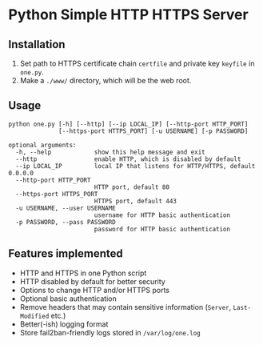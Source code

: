 # Python Simple HTTP HTTPS Server

## Installation

1. Set path to HTTPS certificate chain `certfile` and private key `keyfile` in `one.py`.
1. Make a `./www/` directory, which will be the web root.

## Usage
~~~
python one.py [-h] [--http] [--ip LOCAL_IP] [--http-port HTTP_PORT]
              [--https-port HTTPS_PORT] [-u USERNAME] [-p PASSWORD]

optional arguments:
  -h, --help            show this help message and exit
  --http                enable HTTP, which is disabled by default
  --ip LOCAL_IP         local IP that listens for HTTP/HTTPS, default 0.0.0.0
  --http-port HTTP_PORT
                        HTTP port, default 80
  --https-port HTTPS_PORT
                        HTTPS port, default 443
  -u USERNAME, --user USERNAME
                        username for HTTP basic authentication
  -p PASSWORD, --pass PASSWORD
                        password for HTTP basic authentication
~~~

## Features implemented

- HTTP and HTTPS in one Python script
- HTTP disabled by default for better security
- Options to change HTTP and/or HTTPS ports
- Optional basic authentication
- Remove headers that may contain sensitive information (`Server`, `Last-Modified` etc.)
- Better(-ish) logging format
- Store fail2ban-friendly logs stored in `/var/log/one.log`
